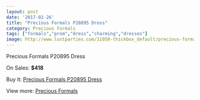 ```yaml
---
layout: post
date: '2017-02-26'
title: "Precious Formals P20895 Dress"
category: Precious Formals
tags: ["formals","prom","dress","charming","dresses"]
image: http://www.lustparties.com/11050-thickbox_default/precious-formals-p20895-dress.jpg
---
```

Precious Formals P20895 Dress

On Sales: **$418**
<a href="https://www.lustparties.com/en/precious-formals/3919-precious-formals-p20895-dress.html"><amp-img layout="responsive" width="600" height="600" src="//www.lustparties.com/11050-thickbox_default/precious-formals-p20895-dress.jpg" alt="Precious Formals P20895 Dress 0" /></a>
<a href="https://www.lustparties.com/en/precious-formals/3919-precious-formals-p20895-dress.html"><amp-img layout="responsive" width="600" height="600" src="//www.lustparties.com/11051-thickbox_default/precious-formals-p20895-dress.jpg" alt="Precious Formals P20895 Dress 1" /></a>

Buy it: [Precious Formals P20895 Dress](https://www.lustparties.com/en/precious-formals/3919-precious-formals-p20895-dress.html "Precious Formals P20895 Dress")

View more: [Precious Formals](https://www.lustparties.com/en/18-precious-formals "Precious Formals")